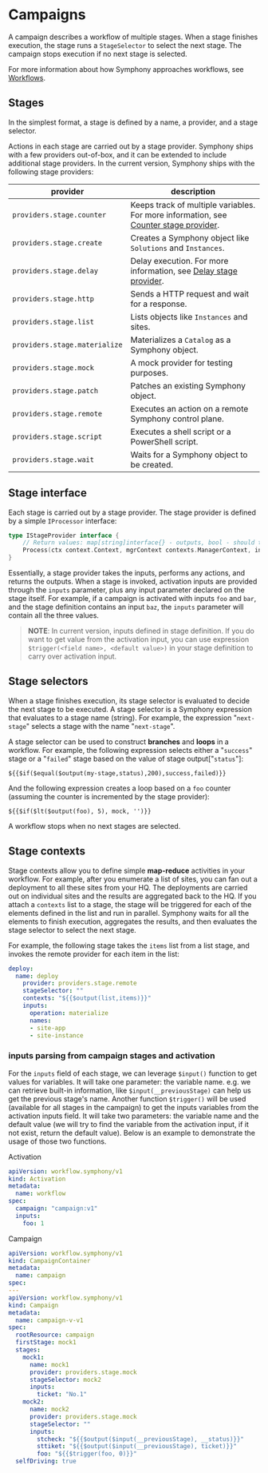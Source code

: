 # Campaigns

A campaign describes a workflow of multiple stages. When a stage finishes execution, the stage runs a `StageSelector` to select the next stage. The campaign stops execution if no next stage is selected.

For more information about how Symphony approaches workflows, see [Workflows](../workflows.md).

## Stages

In the simplest format, a stage is defined by a name, a provider, and a stage selector.

Actions in each stage are carried out by a stage provider. Symphony ships with a few providers out-of-box, and it can be extended to include additional stage providers. In the current version, Symphony ships with the following stage providers:

| provider | description |
|--------|--------|
| `providers.stage.counter` | Keeps track of multiple variables. For more information, see [Counter stage provider](../../providers/stage-providers/counter.md). |
| `providers.stage.create` | Creates a Symphony object like `Solutions` and `Instances`. |
| `providers.stage.delay` | Delay execution. For more information, see [Delay stage provider](../../providers/stage-providers/delay.md). |
| `providers.stage.http` | Sends a HTTP request and wait for a response. |
| `providers.stage.list` | Lists objects like `Instances` and sites. |
| `providers.stage.materialize` | Materializes a `Catalog` as a Symphony object. |
| `providers.stage.mock` | A mock provider for testing purposes. |
| `providers.stage.patch` | Patches an existing Symphony object. |
| `providers.stage.remote` | Executes an action on a remote Symphony control plane. |
| `providers.stage.script` | Executes a shell script or a PowerShell script. |
| `providers.stage.wait` | Waits for a Symphony object to be created. |

## Stage interface

Each stage is carried out by a stage provider. The stage provider is defined by a simple `IProcessor` interface:

```go
type IStageProvider interface {
	// Return values: map[string]interface{} - outputs, bool - should the activation be paused (wait for a remote event), error
	Process(ctx context.Context, mgrContext contexts.ManagerContext, inputs map[string]interface{}) (map[string]interface{}, bool, error)
}
```

Essentially, a stage provider takes the inputs, performs any actions, and returns the outputs. When a stage is invoked, activation inputs are provided through the `inputs` parameter, plus any input parameter declared on the stage itself. For example, if a campaign is activated with inputs `foo` and `bar`, and the stage definition contains an input `baz`, the `inputs` parameter will contain all the three values. 

> **NOTE**: In current version, inputs defined in stage definition. If you do want to get value from the activation input, you can use expression `$trigger(<field name>, <default value>)` in your stage definition to carry over activation input.

## Stage selectors

When a stage finishes execution, its stage selector is evaluated to decide the next stage to be executed. A stage selector is a Symphony expression that evaluates to a stage name (string). For example, the expression "`next-stage`" selects a stage with the name "`next-stage`".

A stage selector can be used to construct **branches** and **loops** in a workflow. For example, the following expression selects either a "`success`" stage or a "`failed`" stage based on the value of stage output["`status`"]:

`${{$if($equal($output(my-stage,status),200),success,failed)}}`

And the following expression creates a loop based on a `foo` counter (assuming the counter is incremented by the stage provider):

`${{$if($lt($output(foo), 5), mock, '')}}`

A workflow stops when no next stages are selected.

## Stage contexts

Stage contexts allow you to define simple **map-reduce** activities in your workflow. For example, after you enumerate a list of sites, you can fan out a deployment to all these sites from your HQ. The deployments are carried out on individual sites and the results are aggregated back to the HQ. If you attach a `contexts` list to a stage, the stage will be triggered for each of the elements defined in the list and run in parallel. Symphony waits for all the elements to finish execution, aggregates the results, and then evaluates the stage selector to select the next stage.

For example, the following stage takes the `items` list from a list stage, and invokes the remote provider for each item in the list:

```yaml
deploy:
  name: deploy
    provider: providers.stage.remote
    stageSelector: ""
    contexts: "${{$output(list,items)}}"
    inputs:
      operation: materialize
      names:
      - site-app
      - site-instance
```

### inputs parsing from campaign stages and activation

For the `inputs` field of each stage, we can leverage `$input()` function to get values for variables. It will take one parameter: the variable name. e.g. we can retrieve built-in information, like `$input(__previousStage)` can help us get the previous stage's name. Another function `$trigger()` will be used (available for all stages in the campaign) to get the inputs variables from the activation inputs field. It will take two parameters: the variable name and the default value (we will try to find the variable from the activation input, if it not exist, return the default value). Below is an example to demonstrate the usage of those two functions.

Activation
```yaml
apiVersion: workflow.symphony/v1
kind: Activation
metadata:
  name: workflow
spec:
  campaign: "campaign:v1"
  inputs:
    foo: 1
```

Campaign
```yaml
apiVersion: workflow.symphony/v1
kind: CampaignContainer
metadata:
  name: campaign
spec:  
---
apiVersion: workflow.symphony/v1
kind: Campaign
metadata:
  name: campaign-v-v1
spec:  
  rootResource: campaign
  firstStage: mock1
  stages:
    mock1:
      name: mock1
      provider: providers.stage.mock
      stageSelector: mock2
      inputs:
        ticket: "No.1"
    mock2:
      name: mock2
      provider: providers.stage.mock
      stageSelector: ""
      inputs:
        stcheck: "${{$output($input(__previousStage), __status)}}"
        sttiket: "${{$output($input(__previousStage), ticket)}}"
        foo: "${{$trigger(foo, 0)}}"
  selfDriving: true
```